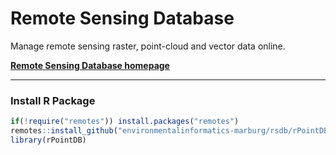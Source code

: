 # Remote Sensing Database
Manage remote sensing raster, point-cloud and vector data online. 

**[Remote Sensing Database homepage](https://environmentalinformatics-marburg.github.io/rsdb)**

---------------------------------------

### Install R Package
```R
if(!require("remotes")) install.packages("remotes")
remotes::install_github("environmentalinformatics-marburg/rsdb/rPointDB")
library(rPointDB)
```
